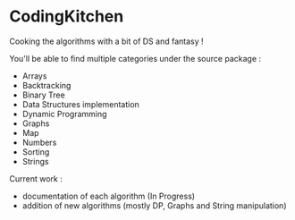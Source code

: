 # CodingKitchen
Cooking the algorithms with a bit of DS and fantasy !

You'll be able to find multiple categories under the source package :
- Arrays
- Backtracking
- Binary Tree
- Data Structures implementation
- Dynamic Programming
- Graphs
- Map
- Numbers
- Sorting
- Strings

Current work :
- documentation of each algorithm (In Progress)
- addition of new algorithms (mostly DP, Graphs and String manipulation)
